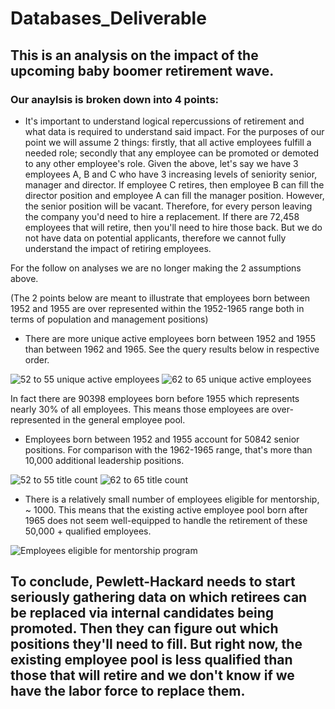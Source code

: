 # Databases_Deliverable
## This is an analysis on the impact of the upcoming baby boomer retirement wave.
### Our anaylsis is broken down into 4 points:
- It's important to understand logical repercussions of retirement and what data is required to understand said impact. For the purposes of our point we will assume 2 things: firstly, that all active employees fulfill a needed role; secondly that any employee can be promoted or demoted to any other employee's role. 
Given the above, let's say we have 3 employees A, B and C who have 3 increasing levels of seniority senior, manager and director. If employee C retires, then employee B can fill the director position and employee A can fill the manager position. However, the senior position will be vacant. Therefore, for every person leaving the company you'd need to hire a replacement. If there are 72,458 employees that will retire, then you'll need to hire those back.
But we do not have data on potential applicants, therefore we cannot fully understand the impact of retiring employees. 

For the follow on analyses we are no longer making the 2 assumptions above.

(The 2 points below are meant to illustrate that employees born between 1952 and 1955 are over represented within the 1952-1965 range both in terms of population and management positions)

 - There are more unique active employees born between 1952 and 1955 than between 1962 and 1965. See the query results below in respective order.

![52 to 55 unique active employees](https://user-images.githubusercontent.com/114181709/203437963-9b01dfe5-bded-4540-aac7-86bd7178025a.png)
![62 to 65 unique active employees](https://user-images.githubusercontent.com/114181709/203437968-f119b044-0f65-4e58-9345-06093e0f8438.png)

In fact there are 90398 employees born before 1955 which represents nearly 30% of all employees. This means those employees are over-represented in the general employee pool.

- Employees born between 1952 and 1955 account for 50842 senior positions. For comparison with the 1962-1965 range, that's more than 10,000 additional leadership positions.

![52 to 55 title count](https://user-images.githubusercontent.com/114181709/203438553-667f09ea-9749-44f3-a6e2-aaaae4a1087e.png)
![62 to 65 title count](https://user-images.githubusercontent.com/114181709/203438559-1cd8fa9e-2d1d-4b7b-93d6-9a0ad5b93585.png)

 - There is a relatively small number of employees eligible for mentorship, ~ 1000. This means that the existing active employee pool born after 1965 does not seem well-equipped to handle the retirement of these 50,000 + qualified employees.
 
 ![Employees eligible for mentorship program](https://user-images.githubusercontent.com/114181709/203438852-2f119fbd-9b61-43a6-92dc-d4b9029eefaa.png)


## To conclude, Pewlett-Hackard needs to start seriously gathering data on which retirees can be replaced via internal candidates being promoted. Then they can figure out which positions they'll need to fill. But right now, the existing employee pool is less qualified than those that will retire and we don't know if we have the labor force to replace them.
